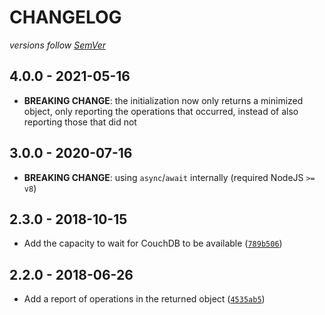 # CHANGELOG
*versions follow [SemVer](http://semver.org)*

## 4.0.0 - 2021-05-16
* **BREAKING CHANGE**: the initialization now only returns a minimized object, only reporting the operations that occurred, instead of also reporting those that did not

## 3.0.0 - 2020-07-16
* **BREAKING CHANGE**: using `async`/`await` internally (required NodeJS `>= v8`)

## 2.3.0 - 2018-10-15
* Add the capacity to wait for CouchDB to be available ([`789b506`](https://github.com/maxlath/couch-init2/commit/789b506))

## 2.2.0 - 2018-06-26
* Add a report of operations in the returned object ([`4535ab5`](https://github.com/maxlath/couch-init2/commit/4535ab5))
